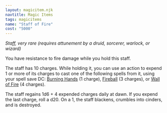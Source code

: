```yaml
---
layout: magicitem.njk
navtitle: Magic Items
tags: magicitems
name: "Staff of Fire"
cost: "5000"
---
```


_Staff, very rare (requires attunement by a druid, sorcerer, warlock, or wizard)_

You have resistance to fire damage while you hold this staff.

The staff has 10 charges. While holding it, you can use an action to expend 1 or more of its charges to cast one of the following spells from it, using your spell save DC: <a href="{{ '/spells/Burning Hands' | url }}">Burning Hands</a> (1 charge), <a href="{{ '/spells/Fireball' | url }}">Fireball</a> (3 charges), or <a href="{{ '/spells/Wall of Fire' | url }}">Wall of Fire</a> (4 charges).

The staff regains 1d6 + 4 expended charges daily at dawn. If you expend the last charge, roll a d20. On a 1, the staff blackens, crumbles into cinders, and is destroyed.